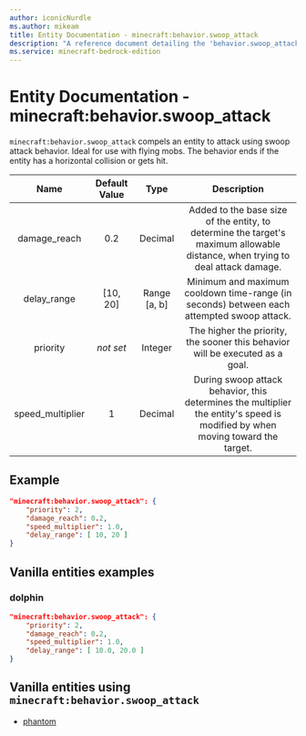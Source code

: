 ```yaml
---
author: iconicNurdle
ms.author: mikeam
title: Entity Documentation - minecraft:behavior.swoop_attack
description: "A reference document detailing the 'behavior.swoop_attack' entity goal"
ms.service: minecraft-bedrock-edition
---
```


# Entity Documentation - minecraft:behavior.swoop_attack

`minecraft:behavior.swoop_attack` compels an entity to attack using swoop attack behavior. Ideal for use with flying mobs. The behavior ends if the entity has a horizontal collision or gets hit.

| Name| Default Value| Type| Description |
|:-----------:|:-----------:|:-----------:|:-----------:|
| damage_reach| 0.2| Decimal| Added to the base size of the entity, to determine the target's maximum allowable distance, when trying to deal attack damage. |
| delay_range| [10, 20]| Range [a, b]| Minimum and maximum cooldown time-range (in seconds) between each attempted swoop attack. |
| priority|*not set*|Integer|The higher the priority, the sooner this behavior will be executed as a goal.|
| speed_multiplier| 1| Decimal| During swoop attack behavior, this determines the multiplier the entity's speed is modified by when moving toward the target. |

## Example

```json
"minecraft:behavior.swoop_attack": {
    "priority": 2,
    "damage_reach": 0.2,
    "speed_multiplier": 1.0,
    "delay_range": [ 10, 20 ]
}
```

## Vanilla entities examples

### dolphin

```json
"minecraft:behavior.swoop_attack": {
    "priority": 2,
    "damage_reach": 0.2,
    "speed_multiplier": 1.0,
    "delay_range": [ 10.0, 20.0 ]
}
```

## Vanilla entities using `minecraft:behavior.swoop_attack`

- [phantom](../../../../Source/VanillaBehaviorPack_Snippets/entities/phantom.md)
